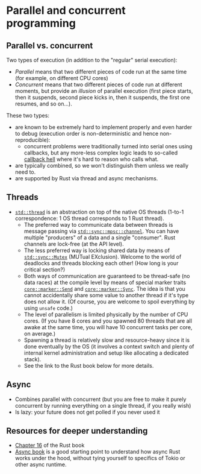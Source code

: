 # Parallel and concurrent programming

## Parallel vs. concurrent
Two types of execution (in addition to the "regular" serial execution):
+ _Parallel_ means that two different pieces of code run at the same time (for example, on different CPU cores)
+ _Concurrent_ means that two different pieces of code run at different moments, but provide an _illusion_ of parallel execution (first piece starts, then it suspends, second piece kicks in, then it suspends, the first one resumes, and so on...).

These two types:
+ are known to be extremely hard to implement properly and even harder to debug (execution order is non-deterministic and hence non-reproducible):
  + concurrent problems were traditionally turned into serial ones using callbacks, but any more-less complex logic leads to so-called [callback hell](https://en.wiktionary.org/wiki/callback_hell) where it's hard to reason who calls what.
+ are typically combined, so we won't distinguish them unless we really need to.
+ are supported by Rust via thread and async mechanisms.

## Threads
+ [`std::thread`](https://doc.rust-lang.org/std/thread/) is an abstraction on top of the native OS threads (1-to-1 correspondence: 1 OS thread corresponds to 1 Rust thread).
  + The preferred way to communicate data between threads is message passing via [`std::sync::mpsc::channel`](https://doc.rust-lang.org/std/sync/mpsc/fn.channel.html). You can have multiple "producers" of a data and a single "consumer". Rust channels are lock-free (at the API level).
  + The less preferred way is locking shared data by means of [`std::sync::Mutex`](https://doc.rust-lang.org/std/sync/struct.Mutex.html) (MUTual EXclusion). Welcome to the world of deadlocks and threads blocking each other! (How long is your critical section?)
  + Both ways of communication are guaranteed to be thread-safe (no data races) at the compile level by means of special marker traits [`core::marker::Send`](https://doc.rust-lang.org/core/marker/trait.Send.html) and [`core::marker::Sync`](https://doc.rust-lang.org/core/marker/trait.Sync.html). The idea is that you cannot accidentally share some value to another thread if it's type does not allow it. (Of course, you are welcome to spoil everything by using `unsafe` code.)
  + The level of parallelism is limited physically by the number of CPU cores. (If you have 8 cores and you spawned 80 threads that are all awake at the same time, you will have 10 concurrent tasks per core, on average.)
  + Spawning a thread is relatively slow and resource-heavy since it is done eventually by the OS (it involves a context switch and plenty of internal kernel administration and setup like allocating a dedicated stack).
  + See the link to the Rust book below for more details.

## Async
+ Combines parallel with concurrent (but you are free to make it purely concurrent by running everything on a single thread, if you really wish)
+ Is lazy: your future does not get polled if you never used it

## Resources for deeper understanding
+ [Chapter 16](https://doc.rust-lang.org/book/ch16-00-concurrency.html) of the Rust book
+ [Async book](https://rust-lang.github.io/async-book/) is a good starting point to understand how async Rust works under the hood, without tying yourself to specifics of Tokio or other async runtime.